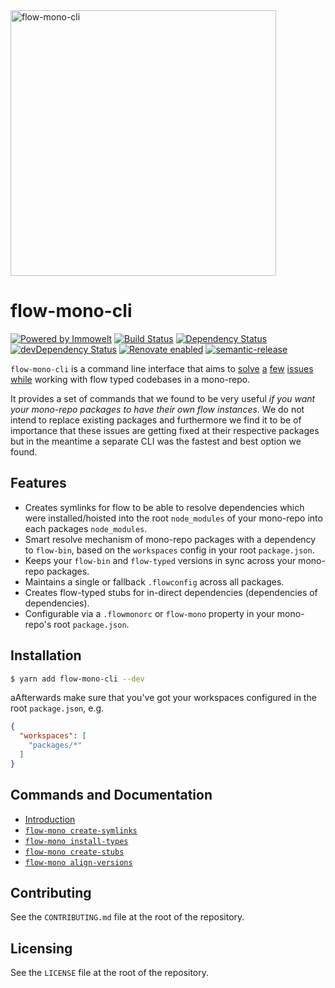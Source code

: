 <img alt="flow-mono-cli" src="https://user-images.githubusercontent.com/1557092/32433811-8ae21ef0-c2dc-11e7-9e5d-9757165427e0.png" width="425">

# flow-mono-cli

[![Powered by Immowelt](https://img.shields.io/badge/powered%20by-immowelt-yellow.svg?colorB=ffb200)](https://stackshare.io/immowelt-group/)
[![Build Status](https://travis-ci.org/ImmoweltGroup/flow-mono-cli.svg?branch=master)](https://travis-ci.org/ImmoweltGroup/flow-mono-cli)
[![Dependency Status](https://david-dm.org/ImmoweltGroup/flow-mono-cli.svg)](https://david-dm.org/ImmoweltGroup/flow-mono-cli)
[![devDependency Status](https://david-dm.org/ImmoweltGroup/flow-mono-cli/dev-status.svg)](https://david-dm.org/ImmoweltGroup/flow-mono-cli#info=devDependencies&view=table)
[![Renovate enabled](https://img.shields.io/badge/renovate-enabled-brightgreen.svg)](https://renovateapp.com/)
[![semantic-release](https://img.shields.io/badge/%20%20%F0%9F%93%A6%F0%9F%9A%80-semantic--release-e10079.svg)](https://github.com/semantic-release/semantic-release)

`flow-mono-cli` is a command line interface that aims to [solve](https://github.com/facebook/flow/issues/4738) [a](https://github.com/facebook/flow/issues/5107) [few](https://github.com/flowtype/flow-typed/issues/1391) [issues](https://github.com/lerna/lerna/issues/891) [while](https://github.com/facebook/flow/issues/869) working with flow typed codebases in a mono-repo.

It provides a set of commands that we found to be very useful *if you want your mono-repo packages to have their own flow instances*. We do not intend to replace existing packages and furthermore we find it to be of importance that these issues are getting fixed at their respective packages but in the meantime a separate CLI was the fastest and best option we found.

## Features

* Creates symlinks for flow to be able to resolve dependencies which were installed/hoisted into the root `node_modules` of your mono-repo into each packages `node_modules`.
* Smart resolve mechanism of mono-repo packages with a dependency to `flow-bin`, based on the `workspaces` config in your root `package.json`.
* Keeps your `flow-bin` and `flow-typed` versions in sync across your mono-repo packages.
* Maintains a single or fallback `.flowconfig` across all packages.
* Creates flow-typed stubs for in-direct dependencies (dependencies of dependencies).
* Configurable via a `.flowmonorc` or `flow-mono` property in your mono-repo's root `package.json`.

## Installation

```sh
$ yarn add flow-mono-cli --dev
```

aAfterwards make sure that you've got your workspaces configured in the root `package.json`, e.g.

```json
{
  "workspaces": [
    "packages/*"
  ]
}
```

## Commands and Documentation

* [Introduction](/docs/introduction/README.md)
* [`flow-mono create-symlinks`](/docs/cli/create-symlinks.md)
* [`flow-mono install-types`](/docs/cli/install-types.md)
* [`flow-mono create-stubs`](/docs/cli/create-stubs.md)
* [`flow-mono align-versions`](/docs/cli/align-versions.md)

## Contributing

See the `CONTRIBUTING.md` file at the root of the repository.

## Licensing

See the `LICENSE` file at the root of the repository.
